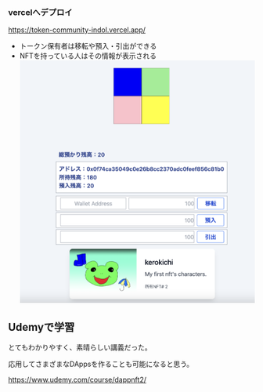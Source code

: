 ### vercelへデプロイ
https://token-community-indol.vercel.app/

- トークン保有者は移転や預入・引出ができる
- NFTを持っている人はその情報が表示される
![画像](./img.png)

## Udemyで学習
とてもわかりやすく、素晴らしい講義だった。

応用してさまざまなDAppsを作ることも可能になると思う。

https://www.udemy.com/course/dappnft2/